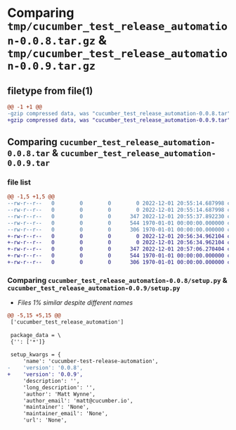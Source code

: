# Comparing `tmp/cucumber_test_release_automation-0.0.8.tar.gz` & `tmp/cucumber_test_release_automation-0.0.9.tar.gz`

## filetype from file(1)

```diff
@@ -1 +1 @@
-gzip compressed data, was "cucumber_test_release_automation-0.0.8.tar", max compression
+gzip compressed data, was "cucumber_test_release_automation-0.0.9.tar", max compression
```

## Comparing `cucumber_test_release_automation-0.0.8.tar` & `cucumber_test_release_automation-0.0.9.tar`

### file list

```diff
@@ -1,5 +1,5 @@
--rw-r--r--   0        0        0        0 2022-12-01 20:55:14.687998 cucumber_test_release_automation-0.0.8/README.md
--rw-r--r--   0        0        0        0 2022-12-01 20:55:14.687998 cucumber_test_release_automation-0.0.8/cucumber_test_release_automation/__init__.py
--rw-r--r--   0        0        0      347 2022-12-01 20:55:37.892230 cucumber_test_release_automation-0.0.8/pyproject.toml
--rw-r--r--   0        0        0      544 1970-01-01 00:00:00.000000 cucumber_test_release_automation-0.0.8/setup.py
--rw-r--r--   0        0        0      306 1970-01-01 00:00:00.000000 cucumber_test_release_automation-0.0.8/PKG-INFO
+-rw-r--r--   0        0        0        0 2022-12-01 20:56:34.962104 cucumber_test_release_automation-0.0.9/README.md
+-rw-r--r--   0        0        0        0 2022-12-01 20:56:34.962104 cucumber_test_release_automation-0.0.9/cucumber_test_release_automation/__init__.py
+-rw-r--r--   0        0        0      347 2022-12-01 20:57:06.270404 cucumber_test_release_automation-0.0.9/pyproject.toml
+-rw-r--r--   0        0        0      544 1970-01-01 00:00:00.000000 cucumber_test_release_automation-0.0.9/setup.py
+-rw-r--r--   0        0        0      306 1970-01-01 00:00:00.000000 cucumber_test_release_automation-0.0.9/PKG-INFO
```

### Comparing `cucumber_test_release_automation-0.0.8/setup.py` & `cucumber_test_release_automation-0.0.9/setup.py`

 * *Files 1% similar despite different names*

```diff
@@ -5,15 +5,15 @@
 ['cucumber_test_release_automation']
 
 package_data = \
 {'': ['*']}
 
 setup_kwargs = {
     'name': 'cucumber-test-release-automation',
-    'version': '0.0.8',
+    'version': '0.0.9',
     'description': '',
     'long_description': '',
     'author': 'Matt Wynne',
     'author_email': 'matt@cucumber.io',
     'maintainer': 'None',
     'maintainer_email': 'None',
     'url': 'None',
```


